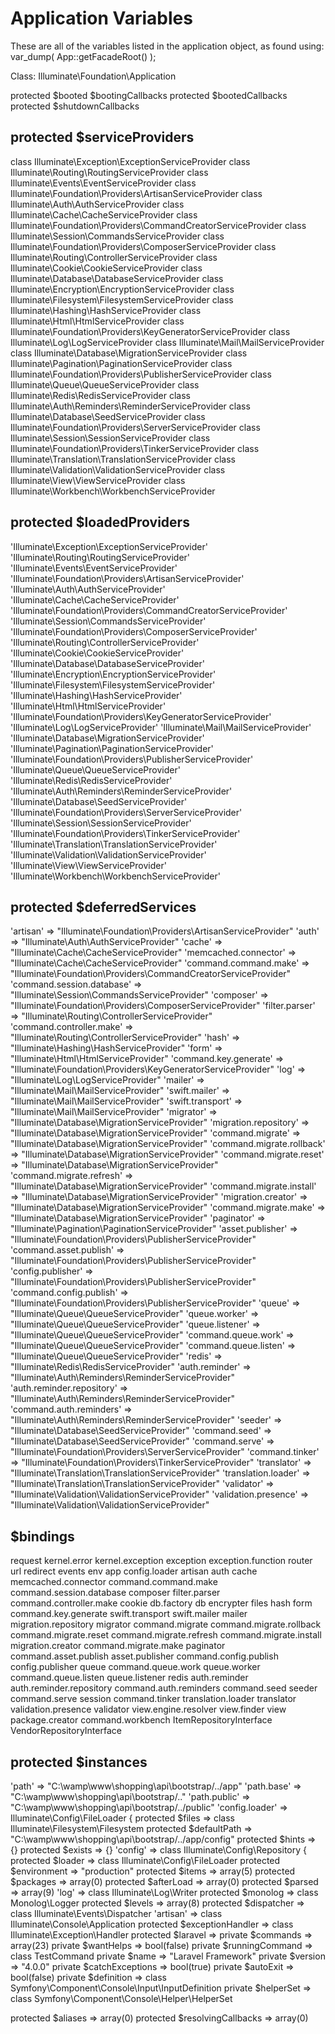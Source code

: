 Application Variables
========================

These are all of the variables listed in the application object, as found using:
var_dump( App::getFacadeRoot() );

Class: Illuminate\Foundation\Application

protected $booted
$bootingCallbacks
protected $bootedCallbacks 
protected $shutdownCallbacks


protected $serviceProviders
------------------------------
class Illuminate\Exception\ExceptionServiceProvider
class Illuminate\Routing\RoutingServiceProvider
class Illuminate\Events\EventServiceProvider
class Illuminate\Foundation\Providers\ArtisanServiceProvider
class Illuminate\Auth\AuthServiceProvider
class Illuminate\Cache\CacheServiceProvider
class Illuminate\Foundation\Providers\CommandCreatorServiceProvider
class Illuminate\Session\CommandsServiceProvider
class Illuminate\Foundation\Providers\ComposerServiceProvider
class Illuminate\Routing\ControllerServiceProvider
class Illuminate\Cookie\CookieServiceProvider
class Illuminate\Database\DatabaseServiceProvider
class Illuminate\Encryption\EncryptionServiceProvider
class Illuminate\Filesystem\FilesystemServiceProvider
class Illuminate\Hashing\HashServiceProvider
class Illuminate\Html\HtmlServiceProvider
class Illuminate\Foundation\Providers\KeyGeneratorServiceProvider
class Illuminate\Log\LogServiceProvider
class Illuminate\Mail\MailServiceProvider
class Illuminate\Database\MigrationServiceProvider
class Illuminate\Pagination\PaginationServiceProvider
class Illuminate\Foundation\Providers\PublisherServiceProvider
class Illuminate\Queue\QueueServiceProvider
class Illuminate\Redis\RedisServiceProvider
class Illuminate\Auth\Reminders\ReminderServiceProvider
class Illuminate\Database\SeedServiceProvider
class Illuminate\Foundation\Providers\ServerServiceProvider
class Illuminate\Session\SessionServiceProvider
class Illuminate\Foundation\Providers\TinkerServiceProvider
class Illuminate\Translation\TranslationServiceProvider
class Illuminate\Validation\ValidationServiceProvider
class Illuminate\View\ViewServiceProvider
class Illuminate\Workbench\WorkbenchServiceProvider


protected $loadedProviders
------------------------------
'Illuminate\Exception\ExceptionServiceProvider'
'Illuminate\Routing\RoutingServiceProvider'
'Illuminate\Events\EventServiceProvider'
'Illuminate\Foundation\Providers\ArtisanServiceProvider'
'Illuminate\Auth\AuthServiceProvider'
'Illuminate\Cache\CacheServiceProvider'
'Illuminate\Foundation\Providers\CommandCreatorServiceProvider'
'Illuminate\Session\CommandsServiceProvider'
'Illuminate\Foundation\Providers\ComposerServiceProvider'
'Illuminate\Routing\ControllerServiceProvider'
'Illuminate\Cookie\CookieServiceProvider'
'Illuminate\Database\DatabaseServiceProvider'
'Illuminate\Encryption\EncryptionServiceProvider'
'Illuminate\Filesystem\FilesystemServiceProvider'
'Illuminate\Hashing\HashServiceProvider'
'Illuminate\Html\HtmlServiceProvider'
'Illuminate\Foundation\Providers\KeyGeneratorServiceProvider'
'Illuminate\Log\LogServiceProvider'
'Illuminate\Mail\MailServiceProvider'
'Illuminate\Database\MigrationServiceProvider'
'Illuminate\Pagination\PaginationServiceProvider'
'Illuminate\Foundation\Providers\PublisherServiceProvider'
'Illuminate\Queue\QueueServiceProvider'
'Illuminate\Redis\RedisServiceProvider'
'Illuminate\Auth\Reminders\ReminderServiceProvider'
'Illuminate\Database\SeedServiceProvider'
'Illuminate\Foundation\Providers\ServerServiceProvider'
'Illuminate\Session\SessionServiceProvider'
'Illuminate\Foundation\Providers\TinkerServiceProvider'
'Illuminate\Translation\TranslationServiceProvider'
'Illuminate\Validation\ValidationServiceProvider'
'Illuminate\View\ViewServiceProvider'
'Illuminate\Workbench\WorkbenchServiceProvider'


protected $deferredServices
-----------------------------
'artisan' => "Illuminate\\Foundation\\Providers\\ArtisanServiceProvider"
'auth' => "Illuminate\\Auth\\AuthServiceProvider"
'cache' => "Illuminate\\Cache\\CacheServiceProvider"
'memcached.connector' => "Illuminate\\Cache\\CacheServiceProvider"
'command.command.make' => "Illuminate\\Foundation\\Providers\\CommandCreatorServiceProvider"
'command.session.database' => "Illuminate\\Session\\CommandsServiceProvider"
'composer' => "Illuminate\\Foundation\\Providers\\ComposerServiceProvider"
'filter.parser' => "Illuminate\\Routing\\ControllerServiceProvider"
'command.controller.make' => "Illuminate\\Routing\\ControllerServiceProvider"
'hash' => "Illuminate\\Hashing\\HashServiceProvider"
'form' => "Illuminate\\Html\\HtmlServiceProvider"
'command.key.generate' => "Illuminate\\Foundation\\Providers\\KeyGeneratorServiceProvider"
'log' => "Illuminate\\Log\\LogServiceProvider"
'mailer' => "Illuminate\\Mail\\MailServiceProvider"
'swift.mailer' => "Illuminate\\Mail\\MailServiceProvider"
'swift.transport' => "Illuminate\\Mail\\MailServiceProvider"
'migrator' => "Illuminate\\Database\\MigrationServiceProvider"
'migration.repository' => "Illuminate\\Database\\MigrationServiceProvider"
'command.migrate' => "Illuminate\\Database\\MigrationServiceProvider"
'command.migrate.rollback' => "Illuminate\\Database\\MigrationServiceProvider"
'command.migrate.reset' => "Illuminate\\Database\\MigrationServiceProvider"
'command.migrate.refresh' => "Illuminate\\Database\\MigrationServiceProvider"
'command.migrate.install' => "Illuminate\\Database\\MigrationServiceProvider"
'migration.creator' => "Illuminate\\Database\\MigrationServiceProvider"
'command.migrate.make' => "Illuminate\\Database\\MigrationServiceProvider"
'paginator' => "Illuminate\\Pagination\\PaginationServiceProvider"
'asset.publisher' => "Illuminate\\Foundation\\Providers\\PublisherServiceProvider"
'command.asset.publish' => "Illuminate\\Foundation\\Providers\\PublisherServiceProvider"
'config.publisher' => "Illuminate\\Foundation\\Providers\\PublisherServiceProvider"
'command.config.publish' => "Illuminate\\Foundation\\Providers\\PublisherServiceProvider"
'queue' => "Illuminate\\Queue\\QueueServiceProvider"
'queue.worker' => "Illuminate\\Queue\\QueueServiceProvider"
'queue.listener' => "Illuminate\\Queue\\QueueServiceProvider"
'command.queue.work' => "Illuminate\\Queue\\QueueServiceProvider"
'command.queue.listen' => "Illuminate\\Queue\\QueueServiceProvider"
'redis' => "Illuminate\\Redis\\RedisServiceProvider"
'auth.reminder' => "Illuminate\\Auth\\Reminders\\ReminderServiceProvider"
'auth.reminder.repository' => "Illuminate\\Auth\\Reminders\\ReminderServiceProvider"
'command.auth.reminders' => "Illuminate\\Auth\\Reminders\\ReminderServiceProvider"
'seeder' => "Illuminate\\Database\\SeedServiceProvider"
'command.seed' => "Illuminate\\Database\\SeedServiceProvider"
'command.serve' => "Illuminate\\Foundation\\Providers\\ServerServiceProvider"
'command.tinker' => "Illuminate\\Foundation\\Providers\\TinkerServiceProvider"
'translator' => "Illuminate\\Translation\\TranslationServiceProvider"
'translation.loader' => "Illuminate\\Translation\\TranslationServiceProvider"
'validator' => "Illuminate\\Validation\\ValidationServiceProvider"
'validation.presence' => "Illuminate\\Validation\\ValidationServiceProvider"


$bindings 
-------------
request
kernel.error
kernel.exception
exception
exception.function
router
url
redirect
events
env
app
config.loader
artisan
auth
cache
memcached.connector
command.command.make
command.session.database
composer
filter.parser
command.controller.make
cookie
db.factory
db
encrypter
files
hash
form
command.key.generate
swift.transport
swift.mailer
mailer
migration.repository
migrator
command.migrate
command.migrate.rollback
command.migrate.reset
command.migrate.refresh
command.migrate.install
migration.creator
command.migrate.make
paginator
command.asset.publish
asset.publisher
command.config.publish
config.publisher
queue
command.queue.work
queue.worker
command.queue.listen
queue.listener
redis
auth.reminder
auth.reminder.repository
command.auth.reminders
command.seed
seeder
command.serve
session
command.tinker
translation.loader
translator
validation.presence
validator
view.engine.resolver
view.finder
view
package.creator
command.workbench
ItemRepositoryInterface
VendorRepositoryInterface

protected $instances
-----------------------
'path' => "C:\\wamp\\www\\shopping\\api\\bootstrap/../app"
'path.base' => "C:\\wamp\\www\\shopping\\api\\bootstrap/.."
'path.public' => "C:\\wamp\\www\\shopping\\api\\bootstrap/../public"
'config.loader' => Illuminate\Config\FileLoader {
      protected $files => class Illuminate\Filesystem\Filesystem
      protected $defaultPath => "C:\\wamp\\www\\shopping\\api\\bootstrap/../app/config"
      protected $hints => {}
      protected $exists => {}
'config' => class Illuminate\Config\Repository {
      protected $loader => class Illuminate\Config\FileLoader 
      protected $environment => "production"
      protected $items => array(5) 
      protected $packages => array(0) 
      protected $afterLoad => array(0) 
      protected $parsed => array(9) 
'log' => class Illuminate\Log\Writer
      protected $monolog => class Monolog\Logger
      protected $levels => array(8)
      protected $dispatcher => class Illuminate\Events\Dispatcher
'artisan' => class Illuminate\Console\Application
      protected $exceptionHandler => class Illuminate\Exception\Handler
      protected $laravel =>
      private $commands => array(23)
      private $wantHelps => bool(false)
      private $runningCommand => class TestCommand
      private $name => "Laravel Framework"
      private $version => "4.0.0"
      private $catchExceptions => bool(true)
      private $autoExit => bool(false)
      private $definition => class Symfony\Component\Console\Input\InputDefinition
      private $helperSet => class Symfony\Component\Console\Helper\HelperSet

protected $aliases => array(0)
protected $resolvingCallbacks => array(0)